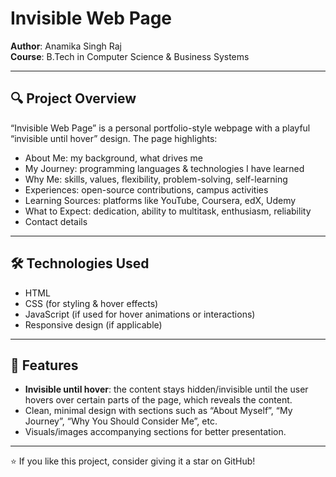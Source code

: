 # Invisible Web Page

**Author**: Anamika Singh Raj  
**Course**: B.Tech in Computer Science & Business Systems  

---

## 🔍 Project Overview

“Invisible Web Page” is a personal portfolio-style webpage with a playful “invisible until hover” design. The page highlights:

- About Me: my background, what drives me  
- My Journey: programming languages & technologies I have learned  
- Why Me: skills, values, flexibility, problem-solving, self-learning  
- Experiences: open-source contributions, campus activities  
- Learning Sources: platforms like YouTube, Coursera, edX, Udemy  
- What to Expect: dedication, ability to multitask, enthusiasm, reliability  
- Contact details  

---

## 🛠️ Technologies Used

- HTML  
- CSS (for styling & hover effects)  
- JavaScript (if used for hover animations or interactions)  
- Responsive design (if applicable)  

---

## 🎨 Features

- **Invisible until hover**: the content stays hidden/invisible until the user hovers over certain parts of the page, which reveals the content.  
- Clean, minimal design with sections such as “About Myself”, “My Journey”, “Why You Should Consider Me”, etc.  
- Visuals/images accompanying sections for better presentation.  

---

⭐ If you like this project, consider giving it a star on GitHub!


